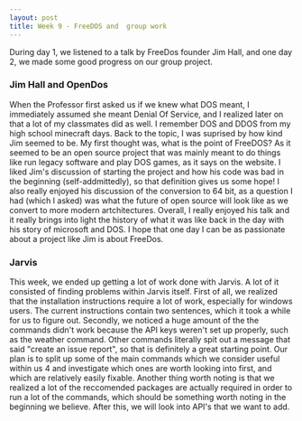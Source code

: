 ```yaml
---
layout: post
title: Week 9 - FreeDOS and  group work
---
```

During day 1, we listened to a talk by FreeDos founder Jim Hall, and one day 2, we made some good progress on our group project.
<!--more-->
### Jim Hall and OpenDos

When the Professor first asked us if we knew what DOS meant, I immediately assumed she meant Denial Of Service, and I realized later on that a lot of my classmates did as well. I remember DOS and DDOS from my high school minecraft days. Back to the topic, I was suprised by how kind Jim seemed to be. My first thought was, what is the point of FreeDOS? As it seemed to be an open source project that was mainly meant to do things like run legacy software and play DOS games, as it says on the website. I liked Jim's discussion of starting the project and how his code was bad in the beginning (self-addmittedly), so that definition gives us some hope! I also really enjoyed his discussion of the conversion to 64 bit, as a question I had (which I asked) was what the future of open source will look like as we convert to more modern artchitectures. Overall, I really enjoyed his talk and it really brings into light the history of what it was like back in the day with his story of microsoft and DOS. I hope that one day I can be as passionate about a project like Jim is about FreeDos.

### Jarvis
This week, we ended up getting a lot of work done with Jarvis. A lot of it consisted of finding problems within Jarvis itself. First of all, we realized that the installation instructions require a lot of work, especially for windows users. The current instructions contain two sentences, which it took a while for us to figure out. Secondly, we noticed a huge amount of the the commands didn't work because the API keys weren't set up properly, such as the weather command. Other commands literally spit out a message that said "create an issue report", so that is definitely a great starting point. Our plan is to split up some of the main commands which we consider useful within us 4 and investigate which ones are worth looking into first, and which are relatively easily fixable. Another thing worth noting is that we realized a lot of the reccomended packages are actually required in order to run a lot of the commands, which should be something worth noting in the beginning we believe. After this, we will look into API's that we want to add.
